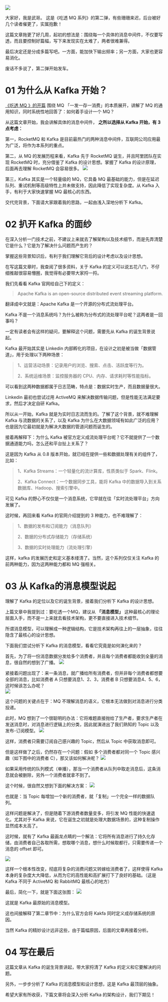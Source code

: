 ![](https://oscimg.oschina.net/oscnet/99111b4f-4c6d-46f8-80db-e58ffe0b7a04.png)

大家好，我是武哥。 这是《吃透 MQ 系列》的第二弹，有些珊珊来迟，后台被好几个读者催更了，实属抱歉！

这篇文章拖更了好几周，起初的想法是：围绕每一个具体的消息中间件，不仅要写透，而且要控制好篇幅，写下来发现实在太难了，两者很难兼得。

最后决定还是分成多篇写吧。一方面，能加快下输出频率；另一方面，大家也更容易消化。

废话不多说了，第二弹开始发车。

# 01 为什么从 Kafka 开始？  

[《吃透 MQ 》的开篇](http://mp.weixin.qq.com/s?__biz=MzU2MTM4NDAwMw==&mid=2247488812&idx=1&sn=1e23afce50441bcf594c001f0965306b&chksm=fc78ca00cb0f4316e4c8583b84556c62574b50adaa8511d932459396944e9babeee9d141086b&scene=21#wechat_redirect)  围绕 MQ 「一发一存一消费」的本质展开，讲解了 MQ 的通用知识，同时系统性地回答了：如何着手设计一个 MQ？

从这篇文章开始，我会讲解具体的消息中间件， **之所以选择从 Kafka 开始，有 3 点考虑：**

第一，RocketMQ 和 Kafka 是目前最热门的两种消息中间件，互联网公司应用最为广泛，将作为本系列的重点。

第二，从 MQ 的发展历程来看，Kafka 先于 RocketMQ 诞生，并且阿里团队在实现 RocketMQ 时，充分借鉴了 Kafka 的设计思想。掌握了 Kafka 的设计原理，后面再去理解 RocketMQ 会容易很多。
![](https://oscimg.oschina.net/oscnet/f0b23603-839b-4f10-b5ec-b672240fbe07.png)

第三，Kafka 其实是一个轻量级的 MQ，它具备 MQ 最基础的能力，但是在延迟队列、重试机制等高级特性上并未做支持，因此降低了实现复杂度。从 Kafka 入手，有利于大家快速掌握 MQ 最核心的东西。  

交代完背景，下面请大家跟着我的思路，一起由浅入深地分析下 Kafka。

# 02 扒开 Kafka 的面纱  

在深入分析一门技术之前，不建议上来就去了解架构以及技术细节，而是先弄清楚它是什么？它是为了解决什么问题而产生的？

掌握这些背景知识后，有利于我们理解它背后的设计考虑以及设计思想。

在写这篇文章时，我查阅了很多资料，关于 Kafka 的定义可以说五花八门，不仔细推敲很容易懵圈，我觉得有必要带大家捋一捋。

我们先看看 Kafka 官网给自己下的定义：

> Apache Kafka is an open-source distributed event streaming platform.

翻译成中文就是：Apache Kafka 是一个开源的分布式流处理平台。

Kafka 不是一个消息系统吗？为什么被称为分布式的流处理平台呢？这两者是一回事吗？

一定有读者会有这样的疑问，要解释这个问题，需要先从 Kafka 的诞生背景说起。

Kafka 最开始其实是 Linkedin 内部孵化的项目，在设计之初是被当做「数据管道」，用于处理以下两种场景：

> 1、运营活动场景：记录用户的浏览、搜索、点击、活跃度等行为。
> 
> 2、系统运维场景：监控服务器的 CPU、内存、请求耗时等性能指标。

可以看到这两种数据都属于日志范畴，特点是：数据实时生产，而且数据量很大。

Linkedin 最初也尝试过用 ActiveMQ 来解决数据传输问题，但是性能无法满足要求，然后才决定自研 Kafka。

所以从一开始，Kafka 就是为实时日志流而生的。了解了这个背景，就不难理解 Kafka 与流数据的关系了，以及 Kafka 为什么在大数据领域有如此广泛的应用？也是因为它最初就是为解决大数据的管道问题而诞生的。

接着再解释下：为什么 Kafka 被官方定义成流处理平台呢？它不就提供了一个数据通道能力吗，怎么还和平台扯上关系了？

这是因为 Kafka 从 0.8 版本开始，就已经在提供一些和数据处理有关的组件了，比如：

> 1、Kafka Streams：一个轻量化的流计算库，性质类似于 Spark、Flink。
> 
> 2、Kafka Connect：一个数据同步工具，能将 Kafka 中的数据导入到关系数据库、Hadoop、搜索引擎中。

可见 Kafka 的野心不仅仅是一个消息系统，它早就在往「实时流处理平台」方向发展了。

这时候，再回来看 Kafka 的官网介绍提到的 3 种能力，也不难理解了：

> 1、数据的发布和订阅能力（消息队列）
> 
> 2、数据的分布式存储能力（存储系统）
> 
> 3、数据的实时处理能力（流处理引擎）

这样，kafka 的发展历史和定义基本缕清了。当然，这个系列仅仅关注 Kafka 的前两种能力，因为这两种能力都和 MQ 强相关。

# 03 从 Kafka的消息模型说起  

理解了 Kafka 的定位以及它的诞生背景，接着我们分析下 Kafka 的设计思想。

上篇文章中我提到过：要吃透一个MQ，建议从 **「消息模型」** 这种最核心的理论层面入手，而不是一上来就去看技术架构，更不要直接进入技术细节。

所谓消息模型，可以理解成一种逻辑结构，它是技术架构再往上的一层抽象，往往隐含了最核心的设计思想。

下面我们尝试分析下 Kafka 的消息模型，看看它究竟是如何演化来的？

首先，为了将一份消息数据分发给多个消费者，并且每个消费者都能收到全量的消息，很自然的想到了广播。
![](https://oscimg.oschina.net/oscnet/a5fbc488-ea1a-48e6-bfb9-e5030bdcbcb7.png)

紧接着问题出现了：来一条消息，就广播给所有消费者，但并非每个消费者都想要全部的消息，比如消费者 A 只想要消息1、2、3，消费者 B 只想要消息4、5、6，这时候该怎么办呢？  
![](https://oscimg.oschina.net/oscnet/9c0986d3-8d6a-42e3-afd2-e8dfca2e4b90.png)

这个问题的关键点在于：MQ 不理解消息的语义，它根本无法做到对消息进行分类投递。

此时，MQ 想到了一个很聪明的办法：它将难题直接抛给了生产者，要求生产者在发送消息时，对消息进行逻辑上的分类，因此就演进出了我们熟知的 Topic 以及发布-订阅模型。
![](https://oscimg.oschina.net/oscnet/836f3ffa-b594-4eed-8743-44670b801c24.png)

这样，消费者只需要订阅自己感兴趣的 Topic，然后从 Topic 中获取消息即可。

但是这样做了之后，仍然存在一个问题：假如 多个消费者都对同一个 Topic 感兴趣（如下图中的消费者 C），那又该如何解决呢？
![](https://oscimg.oschina.net/oscnet/6f65f48d-170e-4a93-a91a-0303c3432464.png)

如果采用传统的队列模式（单播），那当一个消费者从队列中取走消息后，这条消息就会被删除，另外一个消费者就拿不到了。  

这个时候，很自然又想到下面的解决方案：
![](https://oscimg.oschina.net/oscnet/81c3dc9a-1fd1-466e-a8ad-a0fb82e5a872.png)

也就是：当 Topic 每增加一个新的消费者，就「复制」一个完全一样的数据队列。  

这样问题是解决了，但是随着下游消费者数量变多，将引发 MQ 性能的快速退化。尤其对于 Kafka 来说，它在诞生之初就是处理大数据场景的，这种复制操作显然成本太高了。

这时候，就有了 Kafka 最画龙点睛的一个解法：它将所有消息进行了持久化存储，由消费者自己各取所需，想取哪个消息，想什么时候取都行，只需要传递一个消息的 offset 即可。

![](https://oscimg.oschina.net/oscnet/aa789637-8a5d-4ee5-b5ac-b258acdc94e3.png)

这样一个根本性改变，彻底将复杂的消费问题又转嫁给消费者了，这样使得 Kafka 本身的复杂度大大降低，从而为它的高性能和高扩展打下了良好的基础。（这是 Kafka 不同于 ActiveMQ 和 RabbitMQ 最核心的地方）

最后，简化一下，就是下面这张图：
![](https://oscimg.oschina.net/oscnet/3f67e3a7-75a8-4319-b37e-f00ce599528a.png)

这就是 Kafka 最原始的消息模型。

这也间接解释了第二章节中：为什么官方会将 Kakfa 同时定义成存储系统的原因。  

当然 Kafka 的精妙设计远非这些，由于篇幅原因，后面的文章再接着分析。

# 04 写在最后  

这篇文章从 Kafka 的诞生背景讲起，带大家捋清了 Kafka 的定义和它要解决的问题。

另外，一步步分析了 Kafka 的消息模型和设计思想，这是 Kafka 最顶层的抽象。

希望大家有所收获，下篇文章将会深入分析 Kafka 的架构设计，我们下期见！
